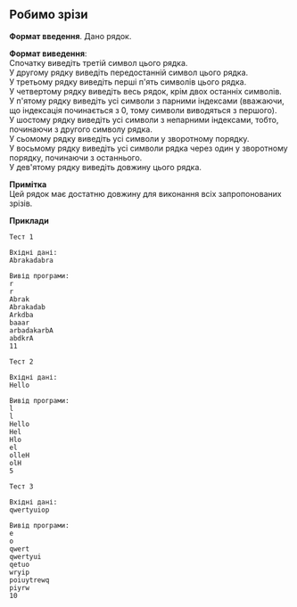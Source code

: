 ## Робимо зрізи
**Формат введення**. Дано рядок.

**Формат виведення**:  
Спочатку виведіть третій символ цього рядка.  
У другому рядку виведіть передостанній символ цього рядка.  
У третьому рядку виведіть перші п'ять символів цього рядка.  
У четвертому рядку виведіть весь рядок, крім двох останніх символів.  
У п'ятому рядку виведіть усі символи з парними індексами (вважаючи, що індексація починається з 0, 
тому символи виводяться з першого).  
У шостому рядку виведіть усі символи з непарними індексами, тобто, починаючи з другого символу рядка.  
У сьомому рядку виведіть усі символи у зворотному порядку.  
У восьмому рядку виведіть усі символи рядка через один у зворотному порядку, починаючи з останнього.  
У дев'ятому рядку виведіть довжину цього рядка.  

**Примітка**  
Цей рядок має достатню довжину для виконання всіх запропонованих зрізів.

**Приклади**
```
Тест 1

Вхідні дані:
Abrakadabra

Вивід програми:
r
r
Abrak
Abrakadab
Arkdba
baaar
arbadakarbA
abdkrA
11

Тест 2

Вхідні дані:
Hello

Вивід програми:
l
l
Hello
Hel
Hlo
el
olleH
olH
5

Тест 3

Вхідні дані:
qwertyuiop

Вивід програми:
e
o
qwert
qwertyui
qetuo
wryip
poiuytrewq
piyrw
10
```
